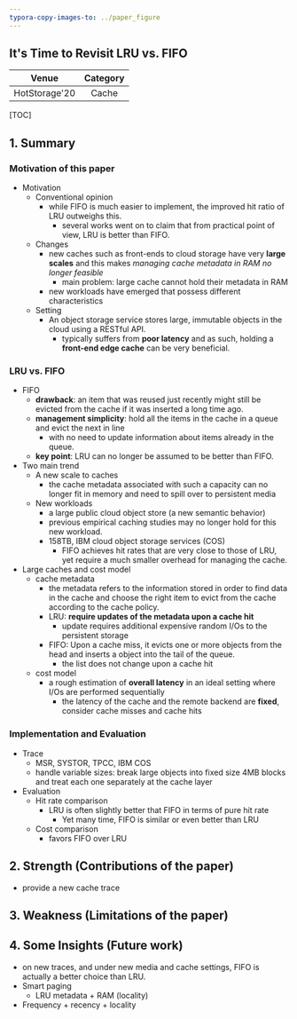 ```yaml
---
typora-copy-images-to: ../paper_figure
---
```

It's Time to Revisit LRU vs. FIFO
------------------------------------------
|           Venue            |       Category       |
| :------------------------: | :------------------: |
| HotStorage'20 | Cache |
[TOC]

## 1. Summary
### Motivation of this paper

- Motivation
  - Conventional opinion
    - while FIFO is much easier to implement, the improved hit ratio of LRU outweighs this.
      - several works went on to claim that from practical point of view, LRU is better than FIFO.
  - Changes
    - new caches such as front-ends to cloud storage have very **large scales** and this makes *managing cache metadata in RAM no longer feasible* 
      - main problem: large cache cannot hold their metadata in RAM
    - new workloads have emerged that possess different characteristics
  - Setting
    - An object storage service stores large, immutable objects in the cloud using a RESTful API.
      - typically suffers from **poor latency** and as such, holding a **front-end edge cache** can be very beneficial.

### LRU vs. FIFO

- FIFO
  - **drawback**: an item that was reused just recently might still be evicted from the cache if it was inserted a long time ago.
  - **management simplicity**: hold all the items in the cache in a queue and evict the next in line
    - with no need to update information about items already in the queue.
  - **key point**: LRU can no longer be assumed to be better than FIFO.
- Two main trend
  - A new scale to caches
    - the cache metadata associated with such a capacity can no longer fit in memory and need to spill over to persistent media
  - New workloads
    - a large public cloud object store (a new semantic behavior)
    - previous empirical caching studies may no longer hold for this new workload.
    - 158TB, IBM cloud object storage services (COS)
      - FIFO achieves hit rates that are very close to those of LRU, yet require a much smaller overhead for managing the cache.
- Large caches and cost model
  - cache metadata
    - the metadata refers to the information stored in order to find data in the cache and choose the right item to evict from the cache according to the cache policy.
    - LRU: **require updates of the metadata upon a cache hit**
      - update requires additional expensive random I/Os to the persistent storage
    - FIFO: Upon a cache miss, it evicts one or more objects from the head and inserts a object into the tail of the queue.
      - the list does not change upon a cache hit
  - cost model
    - a rough estimation of **overall latency** in an ideal setting where I/Os are performed sequentially
      - the latency of the cache and the remote backend are **fixed**, consider cache misses and cache hits

### Implementation and Evaluation

- Trace
  - MSR, SYSTOR, TPCC, IBM COS
  - handle variable sizes: break large objects into fixed size 4MB blocks and treat each one separately at the cache layer
- Evaluation
  - Hit rate comparison
    - LRU is often slightly better that FIFO in terms of pure hit rate
      - Yet many time, FIFO is similar or even better than LRU
  - Cost comparison
    - favors FIFO over LRU

## 2. Strength (Contributions of the paper)

- provide a new cache trace

## 3. Weakness (Limitations of the paper)

## 4. Some Insights (Future work)

- on new traces, and under new media and cache settings, FIFO is actually a better choice than LRU.
- Smart paging
  - LRU metadata + RAM (locality)
- Frequency + recency + locality
